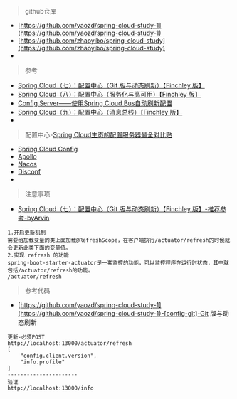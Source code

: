 
> github仓库
- [https://github.com/yaozd/spring-cloud-study-1](https://github.com/yaozd/spring-cloud-study-1)
- [https://github.com/zhaoyibo/spring-cloud-study](https://github.com/zhaoyibo/spring-cloud-study)
- []()

> 参考
- [Spring Cloud（七）：配置中心（Git 版与动态刷新）【Finchley 版】](https://windmt.com/2018/04/19/spring-cloud-7-config-sample/)
- [Spring Cloud（八）：配置中心（服务化与高可用）【Finchley 版】](https://windmt.com/2018/04/19/spring-cloud-8-config-with-eureka/)
- [Config Server——使用Spring Cloud Bus自动刷新配置](http://www.itmuch.com/spring-cloud/spring-cloud-bus-auto-refresh-configuration/)
- [Spring Cloud（九）：配置中心（消息总线）【Finchley 版】](https://windmt.com/2018/04/19/spring-cloud-9-config-eureka-bus/)
- []()

> 配置中心-[Spring Cloud生态的配置服务器最全对比贴](http://www.itmuch.com/spring-cloud-sum/spring-cloud-config-serer-compare/)
- [Spring Cloud Config](https://github.com/spring-cloud/spring-cloud-config)
- [Apollo](https://github.com/ctripcorp/apollo)
- [Nacos](http://www.itmuch.com/spring-cloud-sum/spring-cloud-config-serer-compare/)
- [Disconf](https://github.com/knightliao/disconf )
- []()

> 注意事项
- [Spring Cloud（七）：配置中心（Git 版与动态刷新）【Finchley 版】-推荐参考-byArvin](https://windmt.com/2018/04/19/spring-cloud-7-config-sample/)
```
1.开启更新机制
需要给加载变量的类上面加载@RefreshScope，在客户端执行/actuator/refresh的时候就会更新此类下面的变量值。
2.实现 refresh 的功能
spring-boot-starter-actuator是一套监控的功能，可以监控程序在运行时状态，其中就包括/actuator/refresh的功能。
/actuator/refresh
```

> 参考代码
- [https://github.com/yaozd/spring-cloud-study-1](https://github.com/yaozd/spring-cloud-study-1)-[config-git]-Git 版与动态刷新
```
更新-必须POST
http://localhost:13000/actuator/refresh
[
    "config.client.version",
    "info.profile"
]
----------------------
验证
http://localhost:13000/info

```